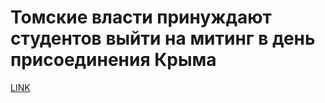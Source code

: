 # Томские власти принуждают студентов выйти на митинг в день присоединения Крыма



[LINK](https://varlamov.ru/2281752.html)